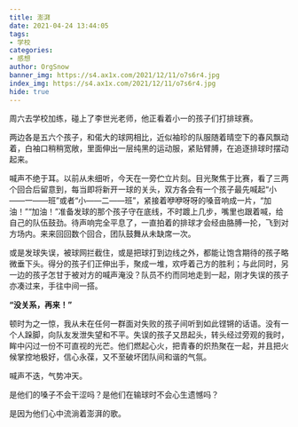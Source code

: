 ```yaml
---
title: 澎湃
date: 2021-04-24 13:44:05
tags:
- 学校
categories: 
- 感想
author: OrgSnow
banner_img: https://s4.ax1x.com/2021/12/11/o7s6r4.jpg
index_img: https://s4.ax1x.com/2021/12/11/o7s6r4.jpg
hide: true
---
```

周六去学校加练，碰上了李世光老师，他正看着小一的孩子们打排球赛。

两边各是五六个孩子，和偌大的球网相比，近似袖珍的队服随着晴空下的春风飘动着，白袖口稍稍宽敞，里面伸出一层纯黑的运动服，紧贴臂膊，在追逐排球时摆动起来。

喊声不绝于耳。以前从未细听，今天在一旁伫立片刻。目光聚焦于比赛，看了三两个回合后留意到，每当即将新开一球的关头，双方各会有一个孩子最先喊起“小——一——班”或者“小——二——班”，紧接着咿咿呀呀的嗓音响成一片，“加油！”“加油！”准备发球的那个孩子守在底线，不时踱上几步，嘴里也跟着喊，给自己的队伍鼓劲。待声响完全平息了，一直拍着的排球才会经由胳膊一抡，飞到对方场内。来来回回数个回合，团队鼓舞从未缺席一次。

或是发球失误，被球网拦截住，或是把球打到边线之外，都能让饱含期待的孩子略微垂下头。得分的孩子们正伸出手，聚成一堆，欢呼着己方的胜利；与此同时，另一边的孩子怎甘于被对方的喊声淹没？队员不约而同地走到一起，刚才失误的孩子亦凑过来，手往中间一搭。

**“没关系，再来！”**

顿时为之一惊，我从未在任何一群面对失败的孩子间听到如此铿锵的话语。没有一个人跺脚，向队友发泄失望和不平。失误的孩子又昂起头，转头经过旁观的我时，眸中闪过一份不可直视的光芒。他们燃起心火，把青春的炽热聚在一起，并且把火候掌控地极好，信心永葆，又不至破坏团队间和谐的气氛。

喊声不迭，气势冲天。

是他们的嗓子不会干涩吗？是他们在输球时不会心生遗憾吗？

是因为他们心中流淌着澎湃的歌。
